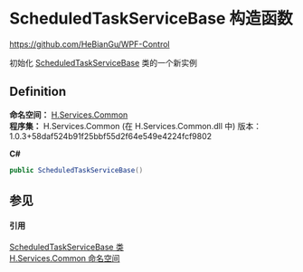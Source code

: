 # ScheduledTaskServiceBase 构造函数
https://github.com/HeBianGu/WPF-Control

初始化 <a href="4bea68e8-22e9-4a21-7b60-8f5d135b7d3e">ScheduledTaskServiceBase</a> 类的一个新实例



## Definition
**命名空间：** <a href="b9cdd84f-6623-a51a-f53b-465103ced202">H.Services.Common</a>  
**程序集：** H.Services.Common (在 H.Services.Common.dll 中) 版本：1.0.3+58daf524b91f25bbf55d2f64e549e4224fcf9802

**C#**
``` C#
public ScheduledTaskServiceBase()
```



## 参见


#### 引用
<a href="4bea68e8-22e9-4a21-7b60-8f5d135b7d3e">ScheduledTaskServiceBase 类</a>  
<a href="b9cdd84f-6623-a51a-f53b-465103ced202">H.Services.Common 命名空间</a>  

